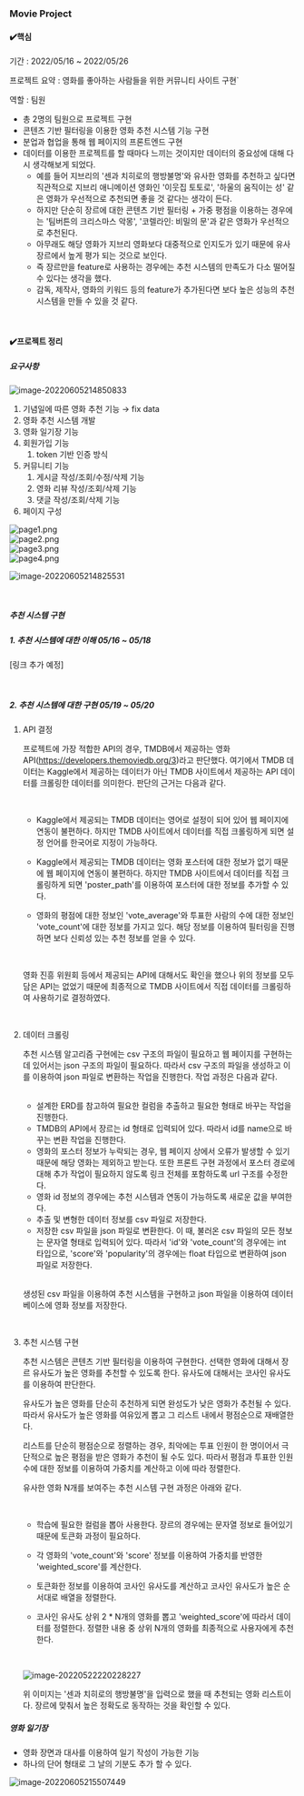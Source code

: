### Movie Project

#### :heavy_check_mark:핵심

기간 : 2022/05/16 ~ 2022/05/26

프로젝트 요약 : 영화를 좋아하는 사람들을 위한 커뮤니티 사이트 구현`

역할 : 팀원

* 총 2명의 팀원으로 프로젝트 구현
* 콘텐츠 기반 필터링을 이용한 영화 추천 시스템 기능 구현
* 분업과 협업을 통해 웹 페이지의 프론트엔드 구현
* 데이터를 이용한 프로젝트를 할 때마다 느끼는 것이지만 데이터의 중요성에 대해 다시 생각해보게 되었다.
  * 예를 들어 지브리의 '센과 치히로의 행방불명'와 유사한 영화를 추천하고 싶다면 직관적으로 지브리 애니메이션 영화인 '이웃집 토토로', '하울의 움직이는 성' 같은 영화가 우선적으로 추천되면 좋을 것 같다는 생각이 든다.
  * 하지만 단순히 장르에 대한 콘텐츠 기반 필터링 + 가중 평점을 이용하는 경우에는 '팀버튼의 크리스마스 악몽', '코렐라인: 비밀의 문'과 같은 영화가 우선적으로 추천된다.
  * 아무래도 해당 영화가 지브리 영화보다 대중적으로 인지도가 있기 때문에 유사 장르에서 높게 평가 되는 것으로 보인다.
  * 즉 장르만을 feature로 사용하는 경우에는 추천 시스템의 만족도가 다소 떨어질 수 있다는 생각을 했다.
  * 감독, 제작사, 영화의 키워드 등의 feature가 추가된다면 보다 높은 성능의 추천 시스템을 만들 수 있을 것 같다.

<br>

#### :heavy_check_mark:프로젝트 정리

##### 요구사항

![image-20220605214850833](README.assets/image-20220605214850833.png)

1. 기념일에 따른 영화 추천 기능 → fix data
2. 영화 추천 시스템 개발
3. 영화 일기장 기능
4. 회원가입 기능
   1. token 기반 인증 방식
5. 커뮤니티 기능
   1. 게시글 작성/조회/수정/삭제 기능
   2. 영화 리뷰 작성/조회/삭제 기능
   3. 댓글 작성/조회/삭제 기능
6. 페이지 구성

![page1.png](./README.assets/1.png)  
![page2.png](./README.assets/2.png)  
![page3.png](./README.assets/3.png)  
![page4.png](./README.assets/4.png)  

![image-20220605214825531](README.assets/image-20220605214825531.png)  

<br>

##### 추천 시스템 구현

##### 1. 추천 시스템에 대한 이해 05/16 ~ 05/18

[링크 추가 예정]

<br>

##### 2. 추천 시스템에 대한 구현 05/19 ~ 05/20

1. API 결정

   프로젝트에 가장 적합한 API의 경우, TMDB에서 제공하는 영화 API(https://developers.themoviedb.org/3)라고 판단했다. 여기에서 TMDB 데이터는 Kaggle에서 제공하는 데이터가 아닌 TMDB 사이트에서 제공하는 API 데이터를 크롤링한 데이터를 의미한다. 판단의 근거는 다음과 같다.

   <br>

     * Kaggle에서 제공되는 TMDB 데이터는 영어로 설정이 되어 있어 웹 페이지에 연동이 불편하다. 하지만 TMDB 사이트에서 데이터를 직접 크롤링하게 되면 설정 언어를 한국어로 지정이 가능하다.

     * Kaggle에서 제공되는 TMDB 데이터는 영화 포스터에 대한 정보가 없기 때문에 웹 페이지에 연동이 불편하다. 하지만 TMDB 사이트에서 데이터를 직접 크롤링하게 되면 'poster_path'를 이용하여 포스터에 대한 정보를 추가할 수 있다.

     * 영화의 평점에 대한 정보인 'vote_average'와 투표한 사람의 수에 대한 정보인 'vote_count'에 대한 정보를 가지고 있다. 해당 정보를 이용하여 필터링을 진행하면 보다 신뢰성 있는 추천 정보를 얻을 수 있다.

   <br>

   영화 진흥 위원회 등에서 제공되는 API에 대해서도 확인을 했으나 위의 정보를 모두 담은 API는 없었기 때문에 최종적으로 TMDB 사이트에서 직접 데이터를 크롤링하여 사용하기로 결정하였다.

   <br>

2. 데이터 크롤링

   추천 시스템 알고리즘 구현에는 csv 구조의 파일이 필요하고 웹 페이지를 구현하는 데 있어서는 json 구조의 파일이 필요하다. 따라서 csv 구조의 파일을 생성하고 이를 이용하여 json 파일로 변환하는 작업을 진행한다. 작업 과정은 다음과 같다.

   <br>

   * 설계한 ERD를 참고하여 필요한 컬럼을 추출하고 필요한 형태로 바꾸는 작업을 진행한다.
   * TMDB의 API에서 장르는 id 형태로 입력되어 있다. 따라서 id를 name으로 바꾸는 변환 작업을 진행한다.
   * 영화의 포스터 정보가 누락되는 경우, 웹 페이지 상에서 오류가 발생할 수 있기 때문에 해당 영화는 제외하고 받는다. 또한 프론트 구현 과정에서 포스터 경로에 대해 추가 작업이 필요하지 않도록 링크 전체를 포함하도록 url 구조를 수정한다.
   * 영화 id 정보의 경우에는 추천 시스템과 연동이 가능하도록 새로운 값을 부여한다.
   * 추출 및 변형한 데이터 정보를 csv 파일로 저장한다.
   * 저장한 csv 파일을 json 파일로 변환한다. 이 때, 불러온 csv 파일의 모든 정보는 문자열 형태로 입력되어 있다. 따라서 'id'와 'vote_count'의 경우에는 int 타입으로, 'score'와 'popularity'의 경우에는 float 타입으로 변환하여 json 파일로 저장한다.

   <br>

   생성된 csv 파일을 이용하여 추천 시스템을 구현하고 json 파일을 이용하여 데이터베이스에 영화 정보를 저장한다.

   <br>

3. 추천 시스템 구현

   추천 시스템은 콘텐츠 기반  필터링을 이용하여 구현한다. 선택한 영화에 대해서 장르 유사도가 높은 영화를 추천할 수 있도록 한다. 유사도에 대해서는 코사인 유사도를 이용하여 판단한다.  

   유사도가 높은 영화를 단순히 추천하게 되면 완성도가 낮은 영화가 추천될 수 있다. 따라서 유사도가 높은 영화를 여유있게 뽑고 그 리스트 내에서 평점순으로 재배열한다.  

   리스트를 단순히 평점순으로 정렬하는 경우, 최악에는 투표 인원이 한 명이어서 극단적으로 높은 평점을 받은 영화가 추천이 될 수도 있다. 따라서 평점과 투표한 인원 수에 대한 정보를 이용하여 가중치를 계산하고 이에 따라 정렬한다.  

   유사한 영화 N개를 보여주는 추천 시스템 구현 과정은 아래와 같다.

   <br>

   * 학습에 필요한 컬럼을 뽑아 사용한다. 장르의 경우에는 문자열 정보로 들어있기 때문에 토큰화 과정이 필요하다.

   * 각 영화의 'vote_count'와 'score' 정보를 이용하여 가중치를 반영한 'weighted_score'를 계산한다.

   * 토큰화한 정보를 이용하여 코사인 유사도를 계산하고 코사인 유사도가 높은 순서대로 배열을 정렬한다. 

   * 코사인 유사도 상위 2 * N개의 영화를 뽑고 'weighted_score'에 따라서 데이터를 정렬한다. 정렬한 내용 중 상위 N개의 영화를 최종적으로 사용자에게 추천한다.

   <br>

   ![image-20220522220228227](README.assets/image-20220522220228227.png)

     위 이미지는 '센과 치히로의 행방불명'을 입력으로 했을 때 추천되는 영화 리스트이다. 장르에 맞춰서 높은 정확도로 동작하는 것을 확인할 수 있다.
   
##### 영화 일기장

* 영화 장면과 대사를 이용하여 일기 작성이 가능한 기능
* 하나의 단어 형태로 그 날의 기분도 추가 할 수 있다.

![image-20220605215507449](README.assets/image-20220605215507449.png)
